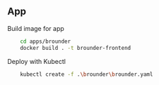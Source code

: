 ## App
Build image for app
```bash
	cd apps/brounder
	docker build . -t brounder-frontend
```
Deploy with Kubectl
```bash
	kubectl create -f .\brounder\brounder.yaml
```


